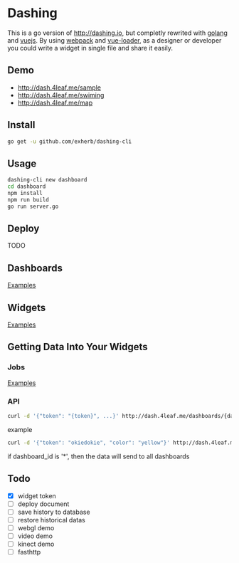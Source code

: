 # Dashing

This is a go version of http://dashing.io, but completly rewrited with [golang](http://golang.org) and [vuejs](http://vuejs.org). By using [webpack](https://webpack.github.io) and [vue-loader](https://github.com/vuejs/vue-loader), as a designer or developer you could write a widget in single file and share it easily.

## Demo

- http://dash.4leaf.me/sample
- http://dash.4leaf.me/swiming
- http://dash.4leaf.me/map

## Install

```bash
go get -u github.com/exherb/dashing-cli
```

## Usage

```bash
dashing-cli new dashboard
cd dashboard
npm install
npm run build
go run server.go
```

## Deploy

TODO

## Dashboards

[Examples](https://github.com/exherb/Dashing/tree/master/assets/dashboards)

## Widgets

[Examples](https://github.com/exherb/Dashing/tree/master/assets/src/widgets)

## Getting Data Into Your Widgets

### Jobs

[Examples](https://github.com/exherb/Dashing/tree/master/assets/jobs)

### API

```bash
curl -d '{"token": "{token}", ...}' http://dash.4leaf.me/dashboards/{dashboard_id}/widgets/{widget_id}
```

example

```bash
curl -d '{"token": "okiedokie", "color": "yellow"}' http://dash.4leaf.me/dashboards/*/widgets/sperm
```

if dashboard_id is '*', then the data will send to all dashboards

## Todo

- [x] widget token
- [ ] deploy document
- [ ] save history to database
- [ ] restore historical datas
- [ ] webgl demo
- [ ] video demo
- [ ] kinect demo
- [ ] fasthttp
